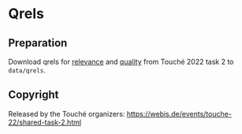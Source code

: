 # Qrels

## Preparation

Download qrels for [relevance](https://files.webis.de/corpora/corpora-webis/corpus-touche-task2-22/touche-task2-2022-relevance.qrels) and [quality](https://files.webis.de/corpora/corpora-webis/corpus-touche-task2-22/touche-task2-2022-quality.qrels) from Touché 2022 task 2 to `data/qrels`.

## Copyright

Released by the Touché organizers: https://webis.de/events/touche-22/shared-task-2.html
